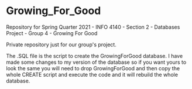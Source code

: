 # Growing_For_Good
Repository for Spring Quarter 2021 - INFO 4140 - Section 2 - Databases Project - Group 4 - Growing For Good

Private repository just for our group's project.

The .SQL file is the script to create the GrowingForGood database. I have made some changes to my version of the database so if you want yours to look the same you will need to drop GrowingForGood and then copy the whole CREATE script and execute the code and it will rebuild the whole database.
